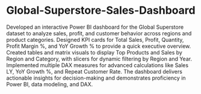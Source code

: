 # Global-Superstore-Sales-Dashboard
Developed an interactive Power BI dashboard for the Global Superstore dataset to analyze sales, profit, and customer behavior across regions and product categories. Designed KPI cards for Total Sales, Profit, Quantity, Profit Margin %, and YoY Growth % to provide a quick executive overview. Created tables and matrix visuals to display Top Products and Sales by Region and Category, with slicers for dynamic filtering by Region and Year. Implemented multiple DAX measures for advanced calculations like Sales LY, YoY Growth %, and Repeat Customer Rate. The dashboard delivers actionable insights for decision-making and demonstrates proficiency in Power BI, data modeling, and DAX.
